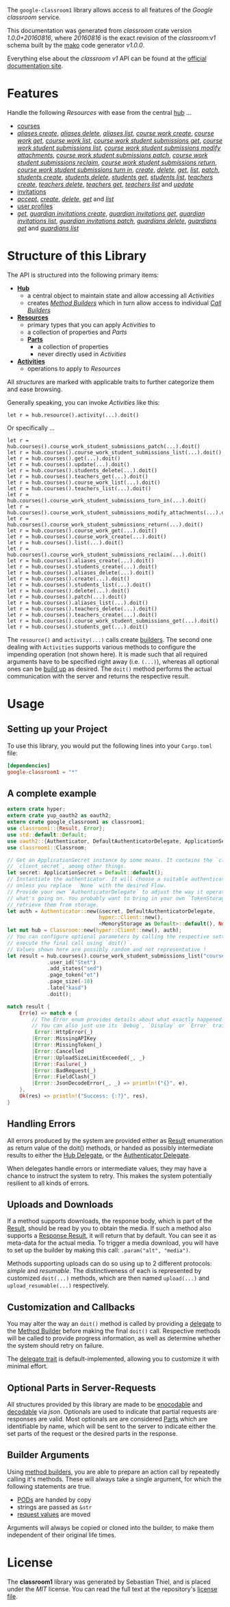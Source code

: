 <!---
DO NOT EDIT !
This file was generated automatically from 'src/mako/api/README.md.mako'
DO NOT EDIT !
-->
The `google-classroom1` library allows access to all features of the *Google classroom* service.

This documentation was generated from *classroom* crate version *1.0.0+20160816*, where *20160816* is the exact revision of the *classroom:v1* schema built by the [mako](http://www.makotemplates.org/) code generator *v1.0.0*.

Everything else about the *classroom* *v1* API can be found at the
[official documentation site](https://developers.google.com/classroom/).
# Features

Handle the following *Resources* with ease from the central [hub](http://byron.github.io/google-apis-rs/google_classroom1/struct.Classroom.html) ... 

* [courses](http://byron.github.io/google-apis-rs/google_classroom1/struct.Course.html)
 * [*aliases create*](http://byron.github.io/google-apis-rs/google_classroom1/struct.CourseAliaseCreateCall.html), [*aliases delete*](http://byron.github.io/google-apis-rs/google_classroom1/struct.CourseAliaseDeleteCall.html), [*aliases list*](http://byron.github.io/google-apis-rs/google_classroom1/struct.CourseAliaseListCall.html), [*course work create*](http://byron.github.io/google-apis-rs/google_classroom1/struct.CourseCourseWorkCreateCall.html), [*course work get*](http://byron.github.io/google-apis-rs/google_classroom1/struct.CourseCourseWorkGetCall.html), [*course work list*](http://byron.github.io/google-apis-rs/google_classroom1/struct.CourseCourseWorkListCall.html), [*course work student submissions get*](http://byron.github.io/google-apis-rs/google_classroom1/struct.CourseCourseWorkStudentSubmissionGetCall.html), [*course work student submissions list*](http://byron.github.io/google-apis-rs/google_classroom1/struct.CourseCourseWorkStudentSubmissionListCall.html), [*course work student submissions modify attachments*](http://byron.github.io/google-apis-rs/google_classroom1/struct.CourseCourseWorkStudentSubmissionModifyAttachmentCall.html), [*course work student submissions patch*](http://byron.github.io/google-apis-rs/google_classroom1/struct.CourseCourseWorkStudentSubmissionPatchCall.html), [*course work student submissions reclaim*](http://byron.github.io/google-apis-rs/google_classroom1/struct.CourseCourseWorkStudentSubmissionReclaimCall.html), [*course work student submissions return*](http://byron.github.io/google-apis-rs/google_classroom1/struct.CourseCourseWorkStudentSubmissionReturnCall.html), [*course work student submissions turn in*](http://byron.github.io/google-apis-rs/google_classroom1/struct.CourseCourseWorkStudentSubmissionTurnInCall.html), [*create*](http://byron.github.io/google-apis-rs/google_classroom1/struct.CourseCreateCall.html), [*delete*](http://byron.github.io/google-apis-rs/google_classroom1/struct.CourseDeleteCall.html), [*get*](http://byron.github.io/google-apis-rs/google_classroom1/struct.CourseGetCall.html), [*list*](http://byron.github.io/google-apis-rs/google_classroom1/struct.CourseListCall.html), [*patch*](http://byron.github.io/google-apis-rs/google_classroom1/struct.CoursePatchCall.html), [*students create*](http://byron.github.io/google-apis-rs/google_classroom1/struct.CourseStudentCreateCall.html), [*students delete*](http://byron.github.io/google-apis-rs/google_classroom1/struct.CourseStudentDeleteCall.html), [*students get*](http://byron.github.io/google-apis-rs/google_classroom1/struct.CourseStudentGetCall.html), [*students list*](http://byron.github.io/google-apis-rs/google_classroom1/struct.CourseStudentListCall.html), [*teachers create*](http://byron.github.io/google-apis-rs/google_classroom1/struct.CourseTeacherCreateCall.html), [*teachers delete*](http://byron.github.io/google-apis-rs/google_classroom1/struct.CourseTeacherDeleteCall.html), [*teachers get*](http://byron.github.io/google-apis-rs/google_classroom1/struct.CourseTeacherGetCall.html), [*teachers list*](http://byron.github.io/google-apis-rs/google_classroom1/struct.CourseTeacherListCall.html) and [*update*](http://byron.github.io/google-apis-rs/google_classroom1/struct.CourseUpdateCall.html)
* [invitations](http://byron.github.io/google-apis-rs/google_classroom1/struct.Invitation.html)
 * [*accept*](http://byron.github.io/google-apis-rs/google_classroom1/struct.InvitationAcceptCall.html), [*create*](http://byron.github.io/google-apis-rs/google_classroom1/struct.InvitationCreateCall.html), [*delete*](http://byron.github.io/google-apis-rs/google_classroom1/struct.InvitationDeleteCall.html), [*get*](http://byron.github.io/google-apis-rs/google_classroom1/struct.InvitationGetCall.html) and [*list*](http://byron.github.io/google-apis-rs/google_classroom1/struct.InvitationListCall.html)
* [user profiles](http://byron.github.io/google-apis-rs/google_classroom1/struct.UserProfile.html)
 * [*get*](http://byron.github.io/google-apis-rs/google_classroom1/struct.UserProfileGetCall.html), [*guardian invitations create*](http://byron.github.io/google-apis-rs/google_classroom1/struct.UserProfileGuardianInvitationCreateCall.html), [*guardian invitations get*](http://byron.github.io/google-apis-rs/google_classroom1/struct.UserProfileGuardianInvitationGetCall.html), [*guardian invitations list*](http://byron.github.io/google-apis-rs/google_classroom1/struct.UserProfileGuardianInvitationListCall.html), [*guardian invitations patch*](http://byron.github.io/google-apis-rs/google_classroom1/struct.UserProfileGuardianInvitationPatchCall.html), [*guardians delete*](http://byron.github.io/google-apis-rs/google_classroom1/struct.UserProfileGuardianDeleteCall.html), [*guardians get*](http://byron.github.io/google-apis-rs/google_classroom1/struct.UserProfileGuardianGetCall.html) and [*guardians list*](http://byron.github.io/google-apis-rs/google_classroom1/struct.UserProfileGuardianListCall.html)




# Structure of this Library

The API is structured into the following primary items:

* **[Hub](http://byron.github.io/google-apis-rs/google_classroom1/struct.Classroom.html)**
    * a central object to maintain state and allow accessing all *Activities*
    * creates [*Method Builders*](http://byron.github.io/google-apis-rs/google_classroom1/trait.MethodsBuilder.html) which in turn
      allow access to individual [*Call Builders*](http://byron.github.io/google-apis-rs/google_classroom1/trait.CallBuilder.html)
* **[Resources](http://byron.github.io/google-apis-rs/google_classroom1/trait.Resource.html)**
    * primary types that you can apply *Activities* to
    * a collection of properties and *Parts*
    * **[Parts](http://byron.github.io/google-apis-rs/google_classroom1/trait.Part.html)**
        * a collection of properties
        * never directly used in *Activities*
* **[Activities](http://byron.github.io/google-apis-rs/google_classroom1/trait.CallBuilder.html)**
    * operations to apply to *Resources*

All *structures* are marked with applicable traits to further categorize them and ease browsing.

Generally speaking, you can invoke *Activities* like this:

```Rust,ignore
let r = hub.resource().activity(...).doit()
```

Or specifically ...

```ignore
let r = hub.courses().course_work_student_submissions_patch(...).doit()
let r = hub.courses().course_work_student_submissions_list(...).doit()
let r = hub.courses().get(...).doit()
let r = hub.courses().update(...).doit()
let r = hub.courses().students_delete(...).doit()
let r = hub.courses().teachers_get(...).doit()
let r = hub.courses().course_work_list(...).doit()
let r = hub.courses().teachers_list(...).doit()
let r = hub.courses().course_work_student_submissions_turn_in(...).doit()
let r = hub.courses().course_work_student_submissions_modify_attachments(...).doit()
let r = hub.courses().course_work_student_submissions_return(...).doit()
let r = hub.courses().course_work_get(...).doit()
let r = hub.courses().course_work_create(...).doit()
let r = hub.courses().list(...).doit()
let r = hub.courses().course_work_student_submissions_reclaim(...).doit()
let r = hub.courses().aliases_create(...).doit()
let r = hub.courses().students_create(...).doit()
let r = hub.courses().aliases_delete(...).doit()
let r = hub.courses().create(...).doit()
let r = hub.courses().students_list(...).doit()
let r = hub.courses().delete(...).doit()
let r = hub.courses().patch(...).doit()
let r = hub.courses().aliases_list(...).doit()
let r = hub.courses().teachers_delete(...).doit()
let r = hub.courses().teachers_create(...).doit()
let r = hub.courses().course_work_student_submissions_get(...).doit()
let r = hub.courses().students_get(...).doit()
```

The `resource()` and `activity(...)` calls create [builders][builder-pattern]. The second one dealing with `Activities` 
supports various methods to configure the impending operation (not shown here). It is made such that all required arguments have to be 
specified right away (i.e. `(...)`), whereas all optional ones can be [build up][builder-pattern] as desired.
The `doit()` method performs the actual communication with the server and returns the respective result.

# Usage

## Setting up your Project

To use this library, you would put the following lines into your `Cargo.toml` file:

```toml
[dependencies]
google-classroom1 = "*"
```

## A complete example

```Rust
extern crate hyper;
extern crate yup_oauth2 as oauth2;
extern crate google_classroom1 as classroom1;
use classroom1::{Result, Error};
use std::default::Default;
use oauth2::{Authenticator, DefaultAuthenticatorDelegate, ApplicationSecret, MemoryStorage};
use classroom1::Classroom;

// Get an ApplicationSecret instance by some means. It contains the `client_id` and 
// `client_secret`, among other things.
let secret: ApplicationSecret = Default::default();
// Instantiate the authenticator. It will choose a suitable authentication flow for you, 
// unless you replace  `None` with the desired Flow.
// Provide your own `AuthenticatorDelegate` to adjust the way it operates and get feedback about 
// what's going on. You probably want to bring in your own `TokenStorage` to persist tokens and
// retrieve them from storage.
let auth = Authenticator::new(&secret, DefaultAuthenticatorDelegate,
                              hyper::Client::new(),
                              <MemoryStorage as Default>::default(), None);
let mut hub = Classroom::new(hyper::Client::new(), auth);
// You can configure optional parameters by calling the respective setters at will, and
// execute the final call using `doit()`.
// Values shown here are possibly random and not representative !
let result = hub.courses().course_work_student_submissions_list("courseId", "courseWorkId")
             .user_id("Stet")
             .add_states("sed")
             .page_token("et")
             .page_size(-18)
             .late("kasd")
             .doit();

match result {
    Err(e) => match e {
        // The Error enum provides details about what exactly happened.
        // You can also just use its `Debug`, `Display` or `Error` traits
         Error::HttpError(_)
        |Error::MissingAPIKey
        |Error::MissingToken(_)
        |Error::Cancelled
        |Error::UploadSizeLimitExceeded(_, _)
        |Error::Failure(_)
        |Error::BadRequest(_)
        |Error::FieldClash(_)
        |Error::JsonDecodeError(_, _) => println!("{}", e),
    },
    Ok(res) => println!("Success: {:?}", res),
}

```
## Handling Errors

All errors produced by the system are provided either as [Result](http://byron.github.io/google-apis-rs/google_classroom1/enum.Result.html) enumeration as return value of 
the doit() methods, or handed as possibly intermediate results to either the 
[Hub Delegate](http://byron.github.io/google-apis-rs/google_classroom1/trait.Delegate.html), or the [Authenticator Delegate](http://byron.github.io/google-apis-rs/google_classroom1/../yup-oauth2/trait.AuthenticatorDelegate.html).

When delegates handle errors or intermediate values, they may have a chance to instruct the system to retry. This 
makes the system potentially resilient to all kinds of errors.

## Uploads and Downloads
If a method supports downloads, the response body, which is part of the [Result](http://byron.github.io/google-apis-rs/google_classroom1/enum.Result.html), should be
read by you to obtain the media.
If such a method also supports a [Response Result](http://byron.github.io/google-apis-rs/google_classroom1/trait.ResponseResult.html), it will return that by default.
You can see it as meta-data for the actual media. To trigger a media download, you will have to set up the builder by making
this call: `.param("alt", "media")`.

Methods supporting uploads can do so using up to 2 different protocols: 
*simple* and *resumable*. The distinctiveness of each is represented by customized 
`doit(...)` methods, which are then named `upload(...)` and `upload_resumable(...)` respectively.

## Customization and Callbacks

You may alter the way an `doit()` method is called by providing a [delegate](http://byron.github.io/google-apis-rs/google_classroom1/trait.Delegate.html) to the 
[Method Builder](http://byron.github.io/google-apis-rs/google_classroom1/trait.CallBuilder.html) before making the final `doit()` call. 
Respective methods will be called to provide progress information, as well as determine whether the system should 
retry on failure.

The [delegate trait](http://byron.github.io/google-apis-rs/google_classroom1/trait.Delegate.html) is default-implemented, allowing you to customize it with minimal effort.

## Optional Parts in Server-Requests

All structures provided by this library are made to be [enocodable](http://byron.github.io/google-apis-rs/google_classroom1/trait.RequestValue.html) and 
[decodable](http://byron.github.io/google-apis-rs/google_classroom1/trait.ResponseResult.html) via *json*. Optionals are used to indicate that partial requests are responses 
are valid.
Most optionals are are considered [Parts](http://byron.github.io/google-apis-rs/google_classroom1/trait.Part.html) which are identifiable by name, which will be sent to 
the server to indicate either the set parts of the request or the desired parts in the response.

## Builder Arguments

Using [method builders](http://byron.github.io/google-apis-rs/google_classroom1/trait.CallBuilder.html), you are able to prepare an action call by repeatedly calling it's methods.
These will always take a single argument, for which the following statements are true.

* [PODs][wiki-pod] are handed by copy
* strings are passed as `&str`
* [request values](http://byron.github.io/google-apis-rs/google_classroom1/trait.RequestValue.html) are moved

Arguments will always be copied or cloned into the builder, to make them independent of their original life times.

[wiki-pod]: http://en.wikipedia.org/wiki/Plain_old_data_structure
[builder-pattern]: http://en.wikipedia.org/wiki/Builder_pattern
[google-go-api]: https://github.com/google/google-api-go-client

# License
The **classroom1** library was generated by Sebastian Thiel, and is placed 
under the *MIT* license.
You can read the full text at the repository's [license file][repo-license].

[repo-license]: https://github.com/Byron/google-apis-rs/LICENSE.md
